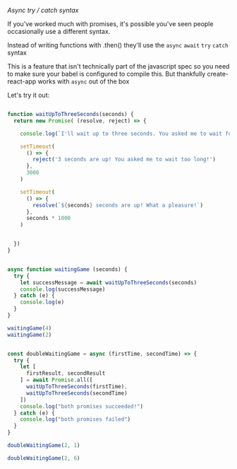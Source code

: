 *Async try / catch syntax*

If you've worked much with promises, it's possible you've seen people occasionally use a different syntax.

Instead of writing functions with .then() they'll use the `async` `await` `try` `catch` syntax

This is a feature that isn't technically part of the javascript spec so you need to make sure your babel is configured to compile this. But thankfully create-react-app works with `async` out of the box

Let's try it out:


```javascript

function waitUpToThreeSeconds(seconds) {
  return new Promise( (resolve, reject) => {

    console.log(`I'll wait up to three seconds. You asked me to wait for ${seconds} seconds.`)

    setTimeout(
      () => {
        reject('3 seconds are up! You asked me to wait too long!')
      },
      3000
    )

    setTimeout(
      () => {
        resolve(`${seconds} seconds are up! What a pleasure!`)
      },
      seconds * 1000
    )


  })
}


async function waitingGame (seconds) {
  try {
    let successMessage = await waitUpToThreeSeconds(seconds)
    console.log(successMessage)
  } catch (e) {
    console.log(e)
  }
}

waitingGame(4)
waitingGame(2)


const doubleWaitingGame = async (firstTime, secondTime) => {
  try {
    let [
      firstResult, secondResult
    ] = await Promise.all([
      waitUpToThreeSeconds(firstTime),
      waitUpToThreeSeconds(secondTime)
    ])
    console.log("both promises succeeded!")
  } catch (e) {
    console.log("both promises failed")
  }
}

doubleWaitingGame(2, 1)

doubleWaitingGame(2, 6)

```
